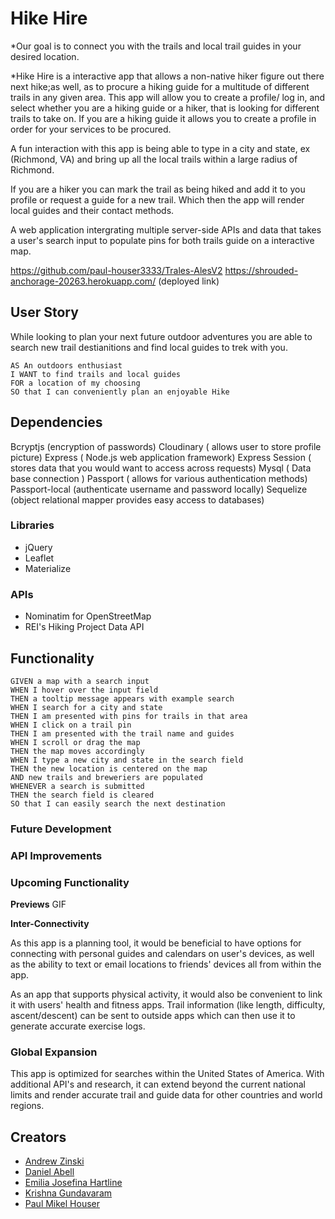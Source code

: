 # Hike Hire

*Our goal is to connect you with the trails and local trail guides in your desired location.

*Hike Hire is a interactive app that allows a non-native hiker figure out there next hike;as well, as to procure a hiking guide for a multitude of different trails in any given area.  This app will allow you to create a profile/ log in, and select whether you are a hiking guide or a hiker, that is looking for different trails to take on.  If you are a hiking guide it allows you to create a profile in order for your services to be procured. 

A fun interaction with this app is being able to type in a city and state, ex (Richmond, VA) and bring up all the local trails within a large radius of Richmond. 

If you are a hiker you can mark the trail as being hiked and add it to you profile or request a guide for a new trail. Which then the app will render local guides and their contact methods. 

A web application intergrating multiple server-side APIs and data that takes a user's search input to populate pins for both trails guide on a  interactive map.

https://github.com/paul-houser3333/Trales-AlesV2
https://shrouded-anchorage-20263.herokuapp.com/    (deployed link)

## User Story

While looking to plan your next future outdoor adventures you are able to search new trail 
destianitions and find local guides to trek with you. 

```
AS An outdoors enthusiast
I WANT to find trails and local guides
FOR a location of my choosing
SO that I can conveniently plan an enjoyable Hike
```

## Dependencies 
Bcryptjs (encryption of passwords)
Cloudinary ( allows user to store profile picture)
Express ( Node.js web application framework)
Express Session ( stores data that you would want to access across requests)
Mysql ( Data base connection )
Passport ( allows for various authentication methods)
Passport-local (authenticate username and password locally)
Sequelize (object relational mapper provides easy access to databases)

### Libraries

- jQuery
- Leaflet
- Materialize

### APIs

- Nominatim for OpenStreetMap
- REI's Hiking Project Data API


## Functionality

```
GIVEN a map with a search input
WHEN I hover over the input field
THEN a tooltip message appears with example search 
WHEN I search for a city and state
THEN I am presented with pins for trails in that area
WHEN I click on a trail pin
THEN I am presented with the trail name and guides
WHEN I scroll or drag the map
THEN the map moves accordingly
WHEN I type a new city and state in the search field
THEN the new location is centered on the map
AND new trails and breweriers are populated
WHENEVER a search is submitted
THEN the search field is cleared
SO that I can easily search the next destination
```
### Future Development 

### API Improvements

### Upcoming Functionality

**Previews**
GIF

**Inter-Connectivity**

As this app is a planning tool, it would be beneficial to have options for connecting with personal guides and calendars on user's devices, as well as the ability to text or email locations to friends' devices all from within the app. 

As an app that supports physical activity, it would also be convenient to link it with users' health and fitness apps. Trail information (like length, difficulty, ascent/descent) can be sent to outside apps which can then use it to generate accurate exercise logs.

### Global Expansion

This app is optimized for searches within the United States of America. With additional API's and research, it can extend beyond the current national limits and render accurate trail and guide data for other countries and world regions.

## Creators

- [Andrew Zinski](https://github.com/AZGchip "Visit Andrew's GitHub")
- [Daniel Abell](https://github.com/dmabell693 "Visit Daniel's GitHub")
- [Emilia Josefina Hartline](https://github.com/emijoha "Visit Emilia's GitHub")
- [Krishna Gundavaram](https://github.com/deepakgundavaram "Visit Krishna GitHub")
- [Paul Mikel Houser](https://github.com/paul-houser3333 "Visit Mike's GitHub")

